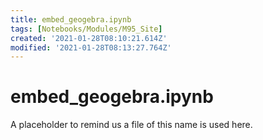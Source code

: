 ```yaml
---
title: embed_geogebra.ipynb
tags: [Notebooks/Modules/M95_Site]
created: '2021-01-28T08:10:21.614Z'
modified: '2021-01-28T08:13:27.764Z'
---
```


# embed_geogebra.ipynb

A placeholder to remind us a file of this name is used here.
